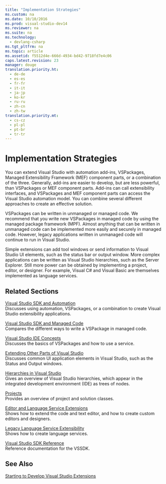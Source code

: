 ```yaml
---
title: "Implementation Strategies"
ms.custom: na
ms.date: 10/10/2016
ms.prod: visual-studio-dev14
ms.reviewer: na
ms.suite: na
ms.technology: 
  - devlang-csharp
ms.tgt_pltfrm: na
ms.topic: article
ms.assetid: f5512d4e-666d-4934-bd42-9718fd7e4c06
caps.latest.revision: 23
manager: douge
translation.priority.ht: 
  - de-de
  - es-es
  - fr-fr
  - it-it
  - ja-jp
  - ko-kr
  - ru-ru
  - zh-cn
  - zh-tw
translation.priority.mt: 
  - cs-cz
  - pl-pl
  - pt-br
  - tr-tr
---
```

# Implementation Strategies
You can extend Visual Studio with automation add-ins, VSPackages, Managed Extensibility Framework (MEF) component parts, or a combination of the three. Generally, add-ins are easier to develop, but are less powerful, than VSPackages or MEF component parts. Add-ins can call extensibility interfaces, and VSPackages and MEF component parts can access the Visual Studio automation model. You can combine several different approaches to create an effective solution.  
  
 VSPackages can be written in unmanaged or managed code. We recommend that you write new VSPackages in managed code by using the managed package framework (MPF). Almost anything that can be written in unmanaged code can be implemented more easily and securely in managed code. However, legacy applications written in unmanaged code will continue to run in Visual Studio.  
  
 Simple extensions can add tool windows or send information to Visual Studio UI elements, such as the status bar or output window. More complex applications can be written as Visual Studio hierarchies, such as the Server Explorer. Still more power can be obtained by implementing a project, editor, or designer. For example, Visual C# and Visual Basic are themselves implemented as language services.  
  
## Related Sections  
 [Visual Studio SDK and Automation](../Topic/Visual%20Studio%20SDK%20and%20Automation.md)  
 Discusses using automation, VSPackages, or a combination to create Visual Studio extensibility applications.  
  
 [Visual Studio SDK and Managed Code](../VS_not_in_toc/Visual-Studio-SDK-and-Managed-Code.md)  
 Compares the different ways to write a VSPackage in managed code.  
  
 [Visual Studio IDE Concepts](../VS_not_in_toc/Visual-Studio-IDE-Concepts.md)  
 Discusses the basics of VSPackages and how to use a service.  
  
 [Extending Other Parts of Visual Studio](../Topic/Extending%20Other%20Parts%20of%20Visual%20Studio.md)  
 Discusses common UI application elements in Visual Studio, such as the Status and Output windows.  
  
 [Hierarchies in Visual Studio](../Topic/Hierarchies%20in%20Visual%20Studio.md)  
 Gives an overview of Visual Studio hierarchies, which appear in the integrated development environment (IDE) as trees of nodes.  
  
 [Projects](../Topic/Projects.md)  
 Provides an overview of project and solution classes.  
  
 [Editor and Language Service Extensions](../Topic/Editor%20and%20Language%20Service%20Extensions.md)  
 Shows how to extend the code and text editor, and how to create custom editors and designers.  
  
 [Legacy Language Service Extensibility](../Topic/Legacy%20Language%20Service%20Extensibility.md)  
 Shows how to create language services.  
  
 [Visual Studio SDK Reference](../Topic/Visual%20Studio%20SDK%20Reference.md)  
 Reference documentation for the VSSDK.  
  
## See Also  
 [Starting to Develop Visual Studio Extensions](../Topic/Starting%20to%20Develop%20Visual%20Studio%20Extensions.md)